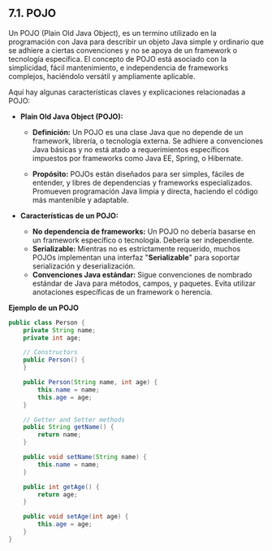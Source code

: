 ## 7.1. POJO

Un POJO (Plain Old Java Object), es un termino utilizado en la programación con Java para describir un objeto Java simple y ordinario que se adhiere a ciertas convenciones y no se apoya de un framework o tecnología específica. El concepto de POJO está asociado con la simplicidad, fácil mantenimiento, e independencia de frameworks complejos, haciéndolo versátil y ampliamente aplicable.

Aquí hay algunas características claves y explicaciones relacionadas a POJO:

- **Plain Old Java Object (POJO):**

  - **Definición:** Un POJO es una clase Java que no depende de un framework, librería, o tecnología externa. Se adhiere a convenciones Java básicas y no está atado a requerimientos específicos impuestos por frameworks como Java EE, Spring, o Hibernate.

  - **Propósito:** POJOs están diseñados para ser simples, fáciles de entender, y libres de dependencias y frameworks especializados. Promueven programación Java limpia y directa, haciendo el código más mantenible y adaptable.

- **Características de un POJO:**

  - **No dependencia de frameworks:** Un POJO no debería basarse en un framework específico o tecnología. Debería ser independiente.
  - **Serializable:** Mientras no es estrictamente requerido, muchos POJOs implementan una interfaz "**Serializable**" para soportar serialización y deserialización.
  - **Convenciones Java estándar:** Sigue convenciones de nombrado estándar de Java para métodos, campos, y paquetes. Evita utilizar anotaciones específicas de un framework o herencia.

**Ejemplo de un POJO**

```java
public class Person {
    private String name;
    private int age;

    // Constructors
    public Person() {
    }

    public Person(String name, int age) {
        this.name = name;
        this.age = age;
    }

    // Getter and Setter methods
    public String getName() {
        return name;
    }

    public void setName(String name) {
        this.name = name;
    }

    public int getAge() {
        return age;
    }

    public void setAge(int age) {
        this.age = age;
    }
}

```
